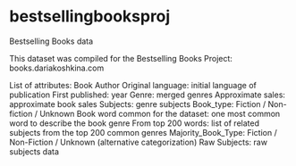 # bestsellingbooksproj
Bestselling Books data

This dataset was compiled for the Bestselling Books Project: books.dariakoshkina.com

List of attributes:
Book
Author
Original language: initial language of publication 
First published: year
Genre: merged genres
Approximate sales: approximate book sales
Subjects: genre subjects
Book_type: Fiction / Non-fiction / Unknown
Book word common for the dataset: one most common word to describe the book genre
From top 200 words: list of related subjects from the top 200 common genres
Majority_Book_Type: Fiction / Non-Fiction / Unknown (alternative categorization)
Raw Subjects: raw subjects data
